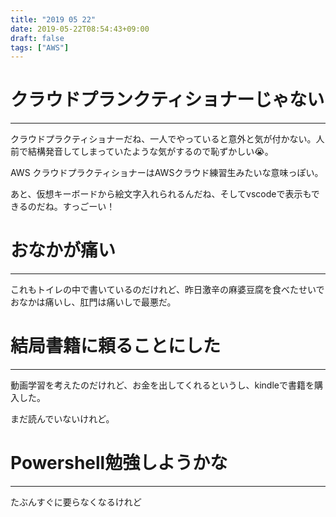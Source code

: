 ```yaml
---
title: "2019 05 22"
date: 2019-05-22T08:54:43+09:00
draft: false
tags: ["AWS"]
---
```

# クラウドプランクティショナーじゃない
---
クラウドプラクティショナーだね、一人でやっていると意外と気が付かない。人前で結構発音してしまっていたような気がするので恥ずかしい😭。

AWS クラウドプラクティショナーはAWSクラウド練習生みたいな意味っぽい。

あと、仮想キーボードから絵文字入れられるんだね、そしてvscodeで表示もできるのだね。すっごーい！

# おなかが痛い
---
これもトイレの中で書いているのだけれど、昨日激辛の麻婆豆腐を食べたせいでおなかは痛いし、肛門は痛いしで最悪だ。

# 結局書籍に頼ることにした
---
動画学習を考えたのだけれど、お金を出してくれるというし、kindleで書籍を購入した。

まだ読んでいないけれど。

# Powershell勉強しようかな
---
たぶんすぐに要らなくなるけれど